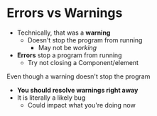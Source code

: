 # Errors vs Warnings

- Technically, that was a **warning**
  - Doesn't stop the program from running
    - May not be _working_
- **Errors** stop a program from running
  - Try not closing a Component/element

Even though a warning doesn't stop the program
- **You should resolve warnings right away**
- It is literally a likely bug
  - Could impact what you're doing now

